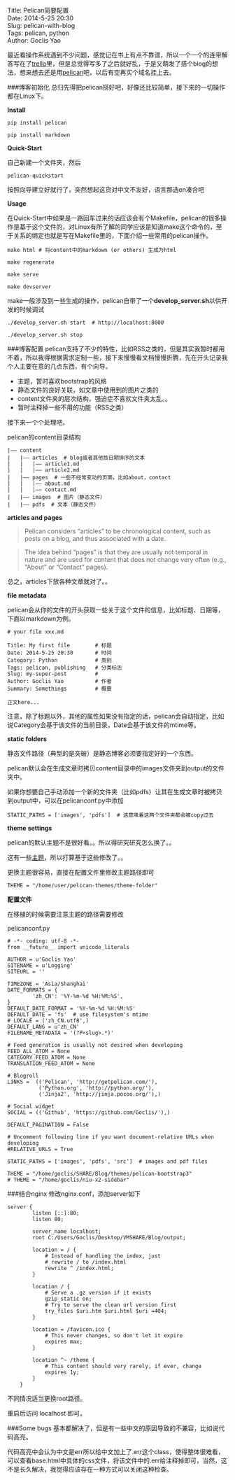 Title: Pelican简要配置  
Date: 2014-5-25 20:30  
Slug: pelican-with-blog  
Tags: pelican, python  
Author: Goclis Yao  


最近看操作系统遇到不少问题，感觉记在书上有点不靠谱，所以一个一个的连带解答写在了[trello][1]里，但是总觉得写多了之后就好乱，于是又萌发了搭个blog的想法，想来想去还是用[pelican][2]吧，以后有空再买个域名挂上去。

###博客初始化
总归先得把pelican搭好吧，好像还比较简单，接下来的一切操作都在Linux下。

__Install__
```
pip install pelican

pip install markdown
```

__Quick-Start__

自己新建一个文件夹，然后
```
pelican-quickstart
```
按照向导建立好就行了，突然想起这货对中文不友好，语言那选en凑合吧

__Usage__

在Quick-Start中如果是一路回车过来的话应该会有个Makefile，pelican的很多操作是基于这个文件的，对Linux有所了解的同学应该是知道make这个命令的，至于关系的绑定也就是写在Makefile里的，下面介绍一些常用的pelican操作。
```
make html # 将content中的markdown (or others) 生成为html

make regenerate

make serve

make devserver
```
make一般涉及到一些生成的操作，pelican自带了一个**develop_server.sh**以供开发的时候调试
```
./develop_server.sh start  # http://localhost:8000

./develop_server.sh stop
```

###博客配置
pelican支持了不少的特性，比如RSS之类的，但是其实我暂时都用不着，所以我得根据需求定制一些，接下来慢慢看文档慢慢折腾，先在开头记录我个人主要在意的几点东西，有个向导。

 - 主题，暂时喜欢bootstrap的风格
 - 静态文件的良好关联，如文章中使用到的图片之类的
 - content文件夹的层次结构，强迫症不喜欢文件夹太乱。。
 - 暂时注释掉一些不用的功能（RSS之类）

接下来一个个处理吧。

pelican的content目录结构
```
|—— content
|   |—— articles  # blog或者其他按日期排序的文本
|   |   |—— article1.md
|   |   |—— article2.md
|   |—— pages  # 一些不经常变动的页面，比如about，contact
|   |   |—— about.md
|   |   |—— contact.md
|   |—— images  # 图片（静态文件）
|   |—— pdfs  # 文本（静态文件）
```
__articles and pages__

> Pelican considers “articles” to be chronological content, such as posts on a blog, and thus associated with a date.

> The idea behind “pages” is that they are usually not temporal in nature and are used for content that does not change very often (e.g., “About” or “Contact” pages).

总之，articles下放各种文章就对了。。

__file metadata__

pelican会从你的文件的开头获取一些关于这个文件的信息，比如标题、日期等，下面以markdown为例。
```
# your file xxx.md

Title: My first file        # 标题
Date: 2014-5-25 20:30       # 时间
Category: Python            # 类别
Tags: pelican, publishing   # 分类标志
Slug: my-super-post         # 
Author: Goclis Yao          # 作者
Summary: Somethings         # 概要

正文here...
```
注意，除了标题以外，其他的属性如果没有指定的话，pelican会自动指定，比如说Category会基于该文件的当前目录，Date会基于该文件的mtime等。

__static folders__

静态文件路径（典型的是突破）是静态博客必须要指定好的一个东西。

pelican默认会在生成文章时拷贝content目录中的images文件夹到output的文件夹中。

如果你想要自己手动添加一个新的文件夹（比如pdfs）让其在生成文章时被拷贝到output中，可以在pelicanconf.py中添加
```
STATIC_PATHS = ['images', 'pdfs']  # 这意味着这两个文件夹都会被copy过去
```

__theme settings__

pelican的默认主题不是很好看。。所以得研究研究怎么换了。。

这有一些[主题][3]，所以打算基于这些修改了。。

更换主题很容易，直接在配置文件里修改主题路径即可
```
THEME = "/home/user/pelican-themes/theme-folder"
```

__配置文件__

在移植的时候需要注意主题的路径需要修改

pelicanconf.py
```
# -*- coding: utf-8 -*-
from __future__ import unicode_literals

AUTHOR = u'Goclis Yao'
SITENAME = u'Logging'
SITEURL = ''

TIMEZONE = 'Asia/Shanghai'
DATE_FORMATS = {
        'zh_CN': '%Y-%m-%d %H:%M:%S',
}
DEFAULT_DATE_FORMAT = '%Y-%m-%d %H:%M:%S'
DEFAULT_DATE = 'fs'  # use filesystem's mtime
# LOCALE = ('zh_CN.utf8',)
DEFAULT_LANG = u'zh_CN'
FILENAME_METADATA = '(?P<slug>.*)'

# Feed generation is usually not desired when developing
FEED_ALL_ATOM = None
CATEGORY_FEED_ATOM = None
TRANSLATION_FEED_ATOM = None

# Blogroll
LINKS =  (('Pelican', 'http://getpelican.com/'),
          ('Python.org', 'http://python.org/'),
          ('Jinja2', 'http://jinja.pocoo.org/'),)

# Social widget
SOCIAL = (('Github', 'https://github.com/Goclis/'),)

DEFAULT_PAGINATION = False

# Uncomment following line if you want document-relative URLs when developing
#RELATIVE_URLS = True

STATIC_PATHS = ['images', 'pdfs', 'src']  # images and pdf files

THEME = "/home/goclis/SHARE/Blog/themes/pelican-bootstrap3"
# THEME = "/home/goclis/niu-x2-sidebar"
```

###结合nginx
修改nginx.conf，添加server如下
```
server {
        listen [::]:80;
        listen 80;

        server_name localhost;
        root C:/Users/Goclis/Desktop/VMSHARE/Blog/output;

        location = / {
            # Instead of handling the index, just
            # rewrite / to /index.html
            rewrite ^ /index.html;
        }

        location / {
            # Serve a .gz version if it exists
            gzip_static on;
            # Try to serve the clean url version first
            try_files $uri.htm $uri.html $uri =404;
        }

        location = /favicon.ico {
            # This never changes, so don't let it expire
            expires max;
        }

        location ^~ /theme {
            # This content should very rarely, if ever, change
            expires 1y;
        }
    }
```
不同情况适当更换root路径。

重启后访问 localhost 即可。

###Some bugs
基本都解决了，但是有一些中文的原因导致的不兼容，比如说代码高亮。

代码高亮中会认为中文是err所以给中文加上了.err这个class，使得整体很难看，可以查看base.html中具体的css文件，将该文件中的.err给注释掉即可，当然，这不是长久解决，我觉得应该存在一种方式可以关闭这种检查。

[2]:http://docs.getpelican.com/en/3.3.0/getting_started.html#installing-pelican
[1]:https://trello.com
[3]:https://github.com/getpelican/pelican-themes